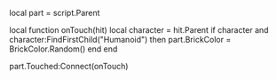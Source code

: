 
local part = script.Parent

local function onTouch(hit)
    local character = hit.Parent
    if character and character:FindFirstChild("Humanoid") then
        part.BrickColor = BrickColor.Random()
    end
end

part.Touched:Connect(onTouch)
